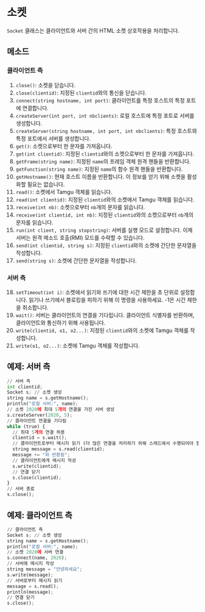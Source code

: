 # 소켓

`Socket` 클래스는 클라이언트와 서버 간의 HTML 소켓 상호작용을 처리합니다.

## 메소드

### 클라이언트 측

1. `close()`: 소켓을 닫습니다.
2. `close(clientid)`: 지정된 `clientid`와의 통신을 닫습니다.
3. `connect(string hostname, int port)`: 클라이언트를 특정 호스트의 특정 포트에 연결합니다.
4. `createServer(int port, int nbclients)`: 로컬 호스트에 특정 포트로 서버를 생성합니다.
5. `createServer(string hostname, int port, int nbclients)`: 특정 호스트와 특정 포트에서 서버를 생성합니다.
6. `get()`: 소켓으로부터 한 문자를 가져옵니다.
7. `get(int clientid)`: 지정된 `clientid`와의 소켓으로부터 한 문자를 가져옵니다.
8. `getFrame(string name)`: 지정된 `name`의 프레임 객체 원격 핸들을 반환합니다.
9. `getFunction(string name)`: 지정된 `name`의 함수 원격 핸들을 반환합니다.
10. `getHostname()`: 현재 호스트 이름을 반환합니다. 이 정보를 얻기 위해 소켓을 활성화할 필요는 없습니다.
11. `read()`: 소켓에서 Tamgu 객체를 읽습니다.
12. `read(int clientid)`: 지정된 `clientid`와의 소켓에서 Tamgu 객체를 읽습니다.
13. `receive(int nb)`: 소켓으로부터 `nb`개의 문자를 읽습니다.
14. `receive(int clientid, int nb)`: 지정된 `clientid`와의 소켓으로부터 `nb`개의 문자를 읽습니다.
15. `run(int client, string stopstring)`: 서버를 실행 모드로 설정합니다. 이제 서버는 원격 메소드 호출(RMI) 모드를 수락할 수 있습니다.
16. `send(int clientid, string s)`: 지정된 `clientid`와의 소켓에 간단한 문자열을 작성합니다.
17. `send(string s)`: 소켓에 간단한 문자열을 작성합니다.

### 서버 측

18. `setTimeout(int i)`: 소켓에서 읽기와 쓰기에 대한 시간 제한을 초 단위로 설정합니다. 읽기나 쓰기에서 블로킹을 피하기 위해 이 명령을 사용하세요. -1은 시간 제한을 취소합니다.
19. `wait()`: 서버는 클라이언트의 연결을 기다립니다. 클라이언트 식별자를 반환하며, 클라이언트와 통신하기 위해 사용됩니다.
20. `write(clientid, o1, o2...)`: 지정된 `clientid`와의 소켓에 Tamgu 객체를 작성합니다.
21. `write(o1, o2...)`: 소켓에 Tamgu 객체를 작성합니다.

## 예제: 서버 측

```python
// 서버 측
int clientid;
Socket s; // 소켓 생성
string name = s.getHostname();
println("로컬 서버:", name);
// 소켓 2020에 최대 5개의 연결을 가진 서버 생성
s.createServer(2020, 5);
// 클라이언트 연결을 기다림
while (true) {
  // 최대 5개의 연결 허용
  clientid = s.wait();
  // 클라이언트로부터 메시지 읽기 (더 많은 연결을 처리하기 위해 스레드에서 수행되어야 함)
  string message = s.read(clientid);
  message += "와 반환됨";
  // 클라이언트에게 메시지 작성
  s.write(clientid);
  // 연결 닫기
  s.close(clientid);
}
// 서버 종료
s.close();
```

## 예제: 클라이언트 측

```python
// 클라이언트 측
Socket s; // 소켓 생성
string name = s.getHostname();
println("로컬 서버:", name);
// 소켓 2020에 서버 연결
s.connect(name, 2020);
// 서버에 메시지 작성
string message = "안녕하세요";
s.write(message);
// 서버로부터 메시지 읽기
message = s.read();
println(message);
// 연결 닫기
s.close();
```